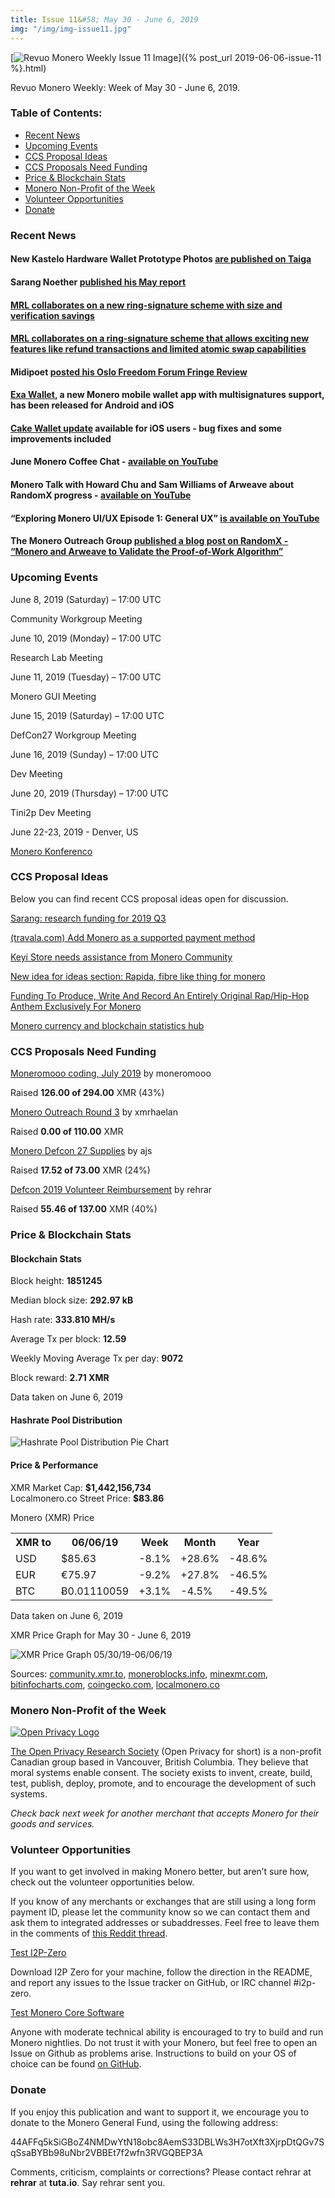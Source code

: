 ```yaml
---
title: Issue 11&#58; May 30 - June 6, 2019
img: "/img/img-issue11.jpg"
---
```

[<img src="/img/img-issue11.jpg" alt="Revuo Monero Weekly Issue 11 Image" class="img-lead">]({% post_url 2019-06-06-issue-11 %}.html)

<p class="text-lead">Revuo Monero Weekly: Week of May 30 - June 6, 2019.</p>
<!--more-->

<h3>Table of Contents:</h3>
<ul class="contents">
    <li><a href="#news">Recent News</a></li>
    <li><a href="#events">Upcoming Events</a></li>
    <li><a href="#ideas">CCS Proposal Ideas</a></li>
    <li><a href="#proposals">CCS Proposals Need Funding</a></li>
    <li><a href="#stats">Price & Blockchain Stats</a></li>
    <li><a href="#merchant">Monero Non-Profit of the Week</a></li>
    <li><a href="#volunteer">Volunteer Opportunities</a></li>
    <li><a href="#donate">Donate</a></li>
</ul>

<h3 id="news">Recent News</h3>

<div class="newsbyte">
    <h4>New Kastelo Hardware Wallet Prototype Photos <a href="https://taiga.getmonero.org/project/michael-rfc-hwallet-1-implementation/" target="_blank">are published on Taiga</a>
    </h4>
</div>

<div class="newsbyte">
    <h4>Sarang Noether <a href="https://repo.getmonero.org/monero-project/ccs-proposals/merge_requests/34#note_6373" target="_blank">published his May report</a>
    </h4>
</div>

<div class="newsbyte">
    <h4><a href="https://www.reddit.com/r/Monero/comments/bwo7ak/compact_linkable_ring_signatures_and_applications/" target="_blank">MRL collaborates on a new ring-signature scheme with size and verification savings</a>
    </h4>
</div>

<div class="newsbyte">
    <h4>
    <a href="https://www.reddit.com/r/Monero/comments/bvz97k/dlsag_noninteractive_refund_transactions_for/" target="_blank">MRL collaborates on a ring-signature scheme that allows exciting new features like refund transactions and limited atomic swap capabilities</a>
    </h4>
</div>

<div class="newsbyte">
    <h4>Midipoet <a href="https://www.reddit.com/r/Monero/comments/bvoarg/oslo_freedom_forum_fringe_review_midipoet/" target="_blank">posted his Oslo Freedom Forum Fringe Review</a></h4>
</div>

<div class="newsbyte">
    <h4><a href="https://www.reddit.com/r/Monero/comments/bwase5/release_of_exa_wallet_mobile_wallet_with/" target="_blank">Exa Wallet</a>, a new Monero mobile wallet app with multisignatures support, has been released for Android and iOS</h4>
</div>

<div class="newsbyte">
    <h4><a href="https://www.reddit.com/r/Monero/comments/bwwkqf/update_cake_wallet_3115_fix_bugs_and_made_some/" target="_blank">Cake Wallet update</a> available for iOS users - bug fixes and some improvements included</h4>
</div>

<div class="newsbyte">
    <h4>June Monero Coffee Chat - <a href="https://youtu.be/TEWloLhVHWQ" target="_blank">available on YouTube</a></h4>
</div>

<div class="newsbyte">
    <h4>Monero Talk with Howard Chu and Sam Williams of Arweave about RandomX progress - <a href="https://youtu.be/ICPqlu5WQyk" target="_blank">available on YouTube</a></h4>
</div>

<div class="newsbyte">
    <h4>“Exploring Monero UI/UX Episode 1: General UX” <a href="https://youtu.be/ODNu0QA8bTM" target="_blank">is available on YouTube</a></h4>
</div>

<div class="newsbyte">
    <h4>The Monero Outreach Group <a href="https://www.monerooutreach.org/stories/RandomX.php" target="_blank">published a blog post on RandomX - “Monero and Arweave to Validate the Proof-of-Work Algorithm”</a></h4>
</div>

<h3 id="events">Upcoming Events</h3>

<div class="event">
    <p class="date" markdown="1">June 8, 2019 (Saturday) – 17:00 UTC</p>
    <p markdown="1">Community Workgroup Meeting</p>
</div>

<div class="event">
    <p class="date" markdown="1">June 10, 2019 (Monday) – 17:00 UTC</p>
    <p markdown="1">Research Lab Meeting</p>
</div>

<div class="event">
    <p class="date" markdown="1">June 11, 2019 (Tuesday) – 17:00 UTC</p>
    <p markdown="1">Monero GUI Meeting</p>
</div>

<div class="event">
    <p class="date">June 15, 2019 (Saturday) – 17:00 UTC</p>
    <p>DefCon27 Workgroup Meeting</p>
</div>

<div class="event">
    <p class="date" markdown="1">June 16, 2019 (Sunday) – 17:00 UTC</p>
    <p markdown="1">Dev Meeting</p>
</div>

<div class="event">
    <p class="date" markdown="1">June 20, 2019 (Thursday) – 17:00 UTC</p>
    <p markdown="1">Tini2p Dev Meeting</p>
</div>

<div class="event">
    <p class="date" markdown="1">June 22-23, 2019 - Denver, US</p>
    <p markdown="1"><a href="http://monerokon.com/" target="_blank">Monero Konferenco</a></p>
</div>

<h3 id="ideas">CCS Proposal Ideas</h3>

<p>Below you can find recent CCS proposal ideas open for discussion.</p>

<div class="proposal">
<p><a href="https://repo.getmonero.org/monero-project/ccs-proposals/merge_requests/77" target="_blank">Sarang: research funding for 2019 Q3</a></p>
</div>

<div class="proposal">
<p><a href="https://repo.getmonero.org/monero-project/ccs-proposals/merge_requests/76" target="_blank">(travala.com) Add Monero as a supported payment method</a></p>
</div>

<div class="proposal">
<p><a href="https://repo.getmonero.org/monero-project/ccs-proposals/merge_requests/72" target="_blank">Keyi Store needs assistance from Monero Community</a></p>
</div>

<div class="proposal">
<p><a href="https://repo.getmonero.org/monero-project/ccs-proposals/merge_requests/62" target="_blank">New idea for ideas section: Rapida, fibre like thing for monero</a></p>
</div>

<div class="proposal">
<p><a href="https://repo.getmonero.org/monero-project/ccs-proposals/merge_requests/65" target="_blank">Funding To Produce, Write And Record An Entirely Original Rap/Hip-Hop Anthem Exclusively For Monero</a></p>
</div>

<div class="proposal">
<p><a href="https://repo.getmonero.org/monero-project/ccs-proposals/merge_requests/58" target="_blank">Monero currency and blockchain statistics hub</a></p>
</div>

<h3 id="proposals">CCS Proposals Need Funding</h3>

<div class="proposal">
    <p><a href="https://ccs.getmonero.org/proposals/mooo-2019-07.html" target="_blank">Moneromooo coding, July 2019</a> by moneromooo</p>
    <p>Raised <b>126.00 of 294.00</b> XMR (43%)</p>
</div>

<div class="proposal">
    <p><a href="https://ccs.getmonero.org/proposals/xmrhaelan-monero-outreach-round-3.html" target="_blank">Monero Outreach Round 3</a> by xmrhaelan</p>
    <p>Raised <b>0.00 of 110.00</b> XMR</p>
</div>

<div class="proposal">
    <p><a href="https://ccs.getmonero.org/proposals/monero-defcon-27-supplies.html" target="_blank">Monero Defcon 27 Supplies</a> by ajs</p>
    <p>Raised <b>17.52 of 73.00</b> XMR (24%)</p>
</div>

<div class="proposal">
    <p><a href="https://ccs.getmonero.org/proposals/rehrar-defcon-reimburse-2019.html" target="_blank">Defcon 2019 Volunteer Reimbursement</a> by rehrar</p>
    <p>Raised <b>55.46 of 137.00</b> XMR (40%)</p>
</div>

<h3 id="stats">Price & Blockchain Stats</h3>

<h4 class="stat">Blockchain Stats</h4>

<div class="bcstats">
    <p>Block height: <b>1851245</b></p>
    <p>Median block size: <b>292.97 kB</b></p>
    <p>Hash rate: <b>333.810 MH/s</b></p>
    <p>Average Tx per block: <b>12.59</b></p>
    <p>Weekly Moving Average Tx per day: <b>9072</b></p>
    <p>Block reward: <b>2.71 XMR</b></p>
</div>
<p class="note">Data taken on June 6, 2019</p>

<h4 class="stat">Hashrate Pool Distribution</h4>
<p><img src="/img/hashrate-pool-distribution-0606.png" alt="Hashrate Pool Distribution Pie Chart"/></p>

<h4 class="stat">Price & Performance</h4>

<div class="price-intro">XMR Market Cap:  <b>$1,442,156,734</b><br>Localmonero.co Street Price: <b>$83.86</b></div>

<p class="table-title">Monero (XMR) Price</p>
<table class="price-table">
  <tr class="row1">
    <th>XMR to</th>
    <th>06/06/19</th>
    <th>Week</th>
    <th>Month</th>
    <th>Year</th>
  </tr>
  <tr>
    <td data-th="XMR to">USD</td>
    <td data-th="06/06/19">$85.63</td>
    <td data-th="Week" class="red">-8.1%</td>
    <td data-th="Month" class="green">+28.6%</td>
    <td data-th="Year" class="red">-48.6%</td>
  </tr>
  <tr class="row3">
    <td data-th="XMR to">EUR</td>
    <td data-th="06/06/19">€75.97</td>
    <td data-th="Week" class="red">-9.2%</td>
    <td data-th="Month" class="green">+27.8%</td>
    <td data-th="Year" class="red">-46.5%</td>
  </tr>
  <tr>
    <td data-th="XMR to">BTC</td>
    <td data-th="06/06/19">Ƀ0.01110059</td>
    <td data-th="Week" class="green">+3.1%</td>
    <td data-th="Month" class="red">-4.5%</td>
    <td data-th="Year" class="red">-49.5%</td>
  </tr>
</table>
<p class="note">Data taken on June 6, 2019</p>

<p class="table-title">XMR Price Graph for May 30 - June 6, 2019</p>

![XMR Price Graph 05/30/19-06/06/19](/img/weekly-chart-0530.png "XMR Price Graph 05/30/19-06/06/19") 

Sources: <a href="https://community.xmr.to/explorer/mainnet/" target="_blank">community.xmr.to</a>, <a href="https://moneroblocks.info/stats/transaction-stats" target="_blank">moneroblocks.info</a>, <a href="https://minexmr.com/pools.html" target="_blank">minexmr.com</a>, <a href="https://bitinfocharts.com/monero/" target="_blank">bitinfocharts.com</a>, <a href="https://www.coingecko.com/" target="_blank">coingecko.com</a>, <a href="https://localmonero.co/" target="_blank">localmonero.co</a>

<h3 id="merchant">Monero Non-Profit of the Week</h3>

<a href="https://openprivacy.ca/" target="_blank"><img src="/img/open_privacy_logo.png" alt="Open Privacy Logo" class="merchant-img" id="openpriv"></a>

<a href="https://openprivacy.ca/" target="_blank">The Open Privacy Research Society</a> (Open Privacy for short) is a non-profit Canadian group based in Vancouver, British Columbia. They believe that moral systems enable consent. The society exists to invent, create, build, test, publish, deploy, promote, and to encourage the development of such systems.

<i>Check back next week for another merchant that accepts Monero for their goods and services.</i>

<h3 id="volunteer">Volunteer Opportunities</h3>

<p>If you want to get involved in making Monero better, but aren’t sure how, check out the volunteer opportunities below.</p>

<div class="newsbyte">
    <p>If you know of any merchants or exchanges that are still using a long form payment ID, please let the community know so we can contact them and ask them to integrated addresses or subaddresses. Feel free to leave them in the comments of <a href="https://reddit.com/r/Monero/comments/bib6zq/list_of_services_using_long_payment_ids_a_call/" target="_blank">this Reddit thread</a>.</p>
</div>

<div class="newsbyte">
    <p class="date"><a href="https://github.com/i2p-zero/i2p-zero/releases" target="_blank">Test I2P-Zero</a></p>
    <p>Download I2P Zero for your machine, follow the direction in the README, and report any issues to the Issue tracker on GitHub, or IRC channel #i2p-zero.</p>
</div>

<div class="newsbyte">
    <p class="date"><a href="https://github.com/monero-project/monero" target="_blank">Test Monero Core Software</a></p>
    <p>Anyone with moderate technical ability is encouraged to try to build and run Monero nightlies. Do not trust it with your Monero, but feel free to open an Issue on Github as problems arise. Instructions to build on your OS of choice can be found <a href="https://github.com/monero-project/monero#compiling-monero-from-source" target="_blank">on GitHub</a>. </p>
</div>

<h3 id="donate">Donate</h3>

<p markdown="1">If you enjoy this publication and want to support it, we encourage you to donate to the Monero General Fund, using the following address:</p>

<p class="address" markdown="1">44AFFq5kSiGBoZ4NMDwYtN18obc8AemS33DBLWs3H7otXft3XjrpDtQGv7SqSsaBYBb98uNbr2VBBEt7f2wfn3RVGQBEP3A</p>

<!--p><a href="monero:44AFFq5kSiGBoZ4NMDwYtN18obc8AemS33DBLWs3H7otXft3XjrpDtQGv7SqSsaBYBb98uNbr2VBBEt7f2wfn3RVGQBEP3A" class="qr"><img src="/img/donate-monero.png"></a></p-->

Comments, criticism, complaints or corrections? Please contact rehrar at **rehrar** at **tuta.io**. Say rehrar sent you.